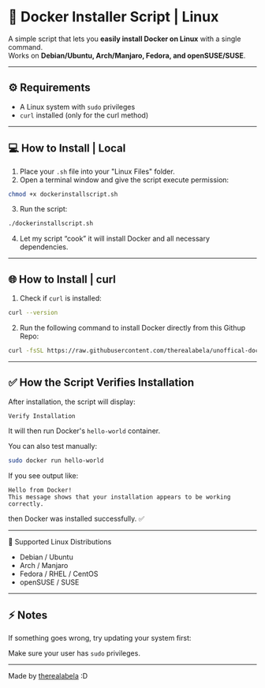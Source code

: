 # 🐳  Docker Installer Script | Linux

A simple script that lets you **easily install Docker on Linux** with a single command.  
Works on **Debian/Ubuntu, Arch/Manjaro, Fedora, and openSUSE/SUSE**.

---

## ⚙️ Requirements

- A Linux system with `sudo` privileges  
- `curl` installed (only for the curl method)

---

## 💻 How to Install | Local

1. Place your `.sh` file into your "Linux Files" folder.  
2. Open a terminal window and give the script execute permission:

```bash
chmod +x dockerinstallscript.sh
```

3. Run the script:

```bash
./dockerinstallscript.sh
```

4. Let my script “cook” it will install Docker and all necessary dependencies.

---

## 🌐 How to Install | curl

1. Check if `curl` is installed:

```bash
curl --version
```

2. Run the following command to install Docker directly from this Githup Repo:

```bash
curl -fsSL https://raw.githubusercontent.com/therealabela/unoffical-dockerinstall-script/main/dockerinstallscript.sh | sudo bash
```

---

## ✅ How the Script Verifies Installation

After installation, the script will display:

```
Verify Installation
```

It will then run Docker's `hello-world` container.  

You can also test manually:

```bash
sudo docker run hello-world
```

If you see output like:

```
Hello from Docker!
This message shows that your installation appears to be working correctly.
```
then Docker was installed successfully. ✅

---

🐧 Supported Linux Distributions

- Debian / Ubuntu  
- Arch / Manjaro  
- Fedora / RHEL / CentOS  
- openSUSE / SUSE

---

## ⚡ Notes

If something goes wrong, try updating your system first:

Make sure your user has `sudo` privileges.

---

Made by [therealabela](https://github.com/therealabela) :D

